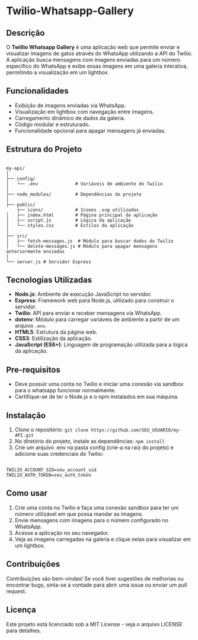 # Twilio-Whatsapp-Gallery

## Descrição

O **Twillio Whatsapp Gallery** é uma aplicação web que permite enviar e visualizar imagens de gatos através do WhatsApp utilizando a API do Twilio. A aplicação busca mensagens com imagens enviadas para um número específico do WhatsApp e exibe essas imagens em uma galeria interativa, permitindo a visualização em um lightbox.

## Funcionalidades

- Exibição de imagens enviadas via WhatsApp.
- Visualização em lightbox com navegação entre imagens.
- Carregamento dinâmico de dados da galeria.
- Código modular e estruturado.
- Funcionalidade opcional para apagar mensagens já enviadas.

## Estrutura do Projeto

```plaintext

my-api/
│
├── config/
│   └── .env              # Variáveis de ambiente do Twilio
│
├── node_modules/         # Dependências do projeto
│
├── public/
    ├── icons/            # Icones .svg utilizados
│   ├── index.html        # Página principal da aplicação
│   ├── script.js         # Lógica da aplicação
│   └── styles.css        # Estilos da aplicação
│
├── src/
│   ├── fetch-messages.js  # Módulo para buscar dados do Twilio
│   └── delete-messages.js # Módulo para apagar mensagens anteriormente enviadas
│
└── server.js # Servidor Express

```

## Tecnologias Utilizadas

- **Node.js**: Ambiente de execução JavaScript no servidor.
- **Express**: Framework web para Node.js, utilizado para construir o servidor.
- **Twilio**: API para enviar e receber mensagens via WhatsApp.
- **dotenv**: Módulo para carregar variáveis de ambiente a partir de um arquivo `.env`.
- **HTML5**: Estrutura da página web.
- **CSS3**: Estilização da aplicação.
- **JavaScript (ES6+)**: Linguagem de programação utilizada para a lógica da aplicação.

## Pre-requisitos

- Deve possuir uma conta no Twilio e iniciar uma conexão via sandbox para o whatsapp funcionar normalmente.
- Certifique-se de ter o Node.js e o npm instalados em sua máquina.

## Instalação

1. Clone o repositório: `git clone https://github.com/SEU_USUARIO/my-API.git`
2. No diretório do projeto, instale as dependências: `npm install`
3. Crie um arquivo .env na pasta config (crie-a na raiz do projeto) e adicione suas credenciais do Twilio: 

```plaintext 

TWILIO_ACCOUNT_SID=seu_account_sid
TWILIO_AUTH_TOKEN=seu_auth_token

```

## Como usar

1. Crie uma conta no Twilio e faça uma conexão sandbox para ter um número utilizável em que possa mandar as imagens.
2. Envie mensagens com imagens para o número configurado no WhatsApp.
3. Acesse a aplicação no seu navegador.
4. Veja as imagens carregadas na galeria e clique nelas para visualizar em um lightbox.

## Contribuições 

Contribuições são bem-vindas! Se você tiver sugestões de melhorias ou encontrar bugs, sinta-se à vontade para abrir uma issue ou enviar um pull request.

## Licença

Este projeto está licenciado sob a MIT License - veja o arquivo LICENSE para detalhes.

